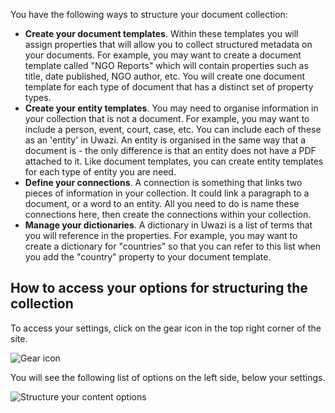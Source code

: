 You have the following ways to structure your document collection:
* **Create your document templates**. Within these templates you will assign properties that will allow you to collect structured metadata on your documents. For example, you may want to create a document template called "NGO Reports" which will contain properties such as title, date published, NGO author, etc. You will create one document template for each type of document that has a distinct set of property types. 
* **Create your entity templates**. You may need to organise information in your collection that is not a document. For example, you may want to include a person, event, court, case, etc. You can include each of these as an 'entity' in Uwazi. An entity is organised in the same way that a document is - the only difference is that an entity does not have a PDF attached to it. Like document templates, you can create entity templates for each type of entity you are need. 
* **Define your connections**. A connection is something that links two pieces of information in your collection. It could link a paragraph to a document, or a word to an entity. All you need to do is name these connections here, then create the connections within your collection. 
* **Manage your dictionaries**. A dictionary in Uwazi is a list of terms that you will reference in the properties. For example, you may want to create a dictionary for "countries" so that you can refer to this list when you add the "country" property to your document template. 

## How to access your options for structuring the collection

To access your settings, click on the gear icon in the top right corner of the site.

![Gear icon](http://www.uwazi.io/wp-content/uploads/2017/04/gear-icon.png)

You will see the following list of options on the left side, below your settings. 

![Structure your content options](http://www.uwazi.io/wp-content/uploads/2017/04/structure-collections.png)

